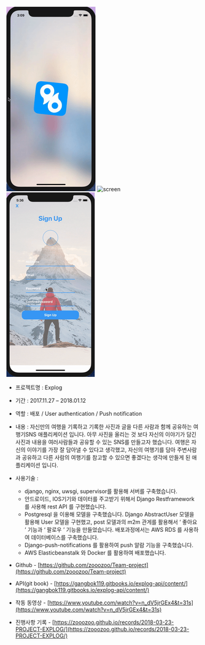 ![screen](/gif/splash.gif) ![screen](/gif/Main.gif) ![screen](/gif/SignUp.gif)


* 프로젝트명 : Explog
* 기간 : 2017.11.27 – 2018.01.12
* 역할 : 배포 / User authentication / Push notification
* 내용 : 자신만의 여행을 기록하고 기록한 사진과 글을 다른 사람과 함께 공유하는 여행기SNS 애플리케이션 입니다. 아무 사진을 올리는 것 보다 자신의 이야기가 담긴 사진과 내용을 여러사람들과 공유할 수 있는 SNS를 만들고자 했습니다. 여행은 자신의 이야기를 가장 잘 담아낼 수 있다고 생각했고, 자신의 여행기를 담아 주변사람과 공유하고 다른 사람의 여행기를 참고할 수 있으면 좋겠다는 생각에 만들게 된 애플리케이션 입니다.
* 사용기술 :
  * django, nginx, uwsgi, supervisor를 활용해 서버를 구축했습니다.
  * 안드로이드, IOS기기와 데이터를 주고받기 위해서 Django Restframework 를 사용해 rest API 를 구현했습니다.
  * Postgresql 을 이용해 모델을 구축했습니다. Django AbstractUser 모델을 활용해 User 모델을 구현했고,
  post 모델과의 m2m 관게를 활용해서 ‘ 좋아요 ’ 기능과 ‘ 팔로우 ’ 기능을 만들었습니다. 배포과정에서는
  AWS RDS 를 사용하여 데이터베이스를 구축했습니다.
  * Django-push-notifications 를 활용하여 push 알람 기능을 구축했습니다.
  * AWS Elasticbeanstalk 와 Docker 를 활용하여 배포했습니다.

* Github - [https://github.com/zooozoo/Team-project](https://github.com/zooozoo/Team-project)
* API(git book) - [https://gangbok119.gitbooks.io/explog-api/content/](https://gangbok119.gitbooks.io/explog-api/content/)
* 작동 동영상 - [https://www.youtube.com/watch?v=n_dV5jrGEx4&t=31s](https://www.youtube.com/watch?v=n_dV5jrGEx4&t=31s)
* 진행사항 기록 - [https://zooozoo.github.io/records/2018-03-23-PROJECT-EXPLOG/](https://zooozoo.github.io/records/2018-03-23-PROJECT-EXPLOG/)
